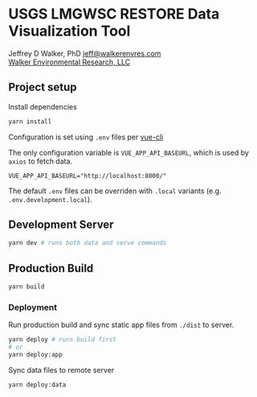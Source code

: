 # USGS LMGWSC RESTORE Data Visualization Tool

Jeffrey D Walker, PhD <jeff@walkerenvres.com>  
[Walker Environmental Research, LLC](https://walkerenvres.com)


## Project setup

Install dependencies

```sh
yarn install
```

Configuration is set using `.env` files per [vue-cli](https://cli.vuejs.org/guide/mode-and-env.html)

The only configuration variable is `VUE_APP_API_BASEURL`, which is used by `axios` to fetch data.

```
VUE_APP_API_BASEURL="http://localhost:8000/"
```

The default `.env` files can be overriden with `.local` variants (e.g. `.env.development.local`).

## Development Server

```sh
yarn dev # runs both data and serve commands
```

## Production Build

```sh
yarn build
```

### Deployment

Run production build and sync static app files from `./dist` to server.

```sh
yarn deploy # runs build first
# or
yarn deploy:app
```

Sync data files to remote server

```sh
yarn deploy:data
```
